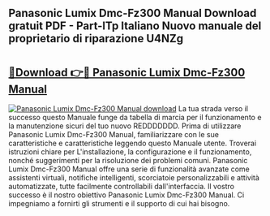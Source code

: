 ## Panasonic Lumix Dmc-Fz300 Manual Download gratuit PDF - Part-lTp Italiano Nuovo manuale del proprietario di riparazione U4NZg

# <h2><a href="http://dfctny.blite.top/?on=Panasonic+Lumix+Dmc-Fz300+Manual">🔗Download 👉🔴 Panasonic Lumix Dmc-Fz300 Manual</a></h2>

[![Panasonic Lumix Dmc-Fz300 Manual download](https://i.imgur.com/lujVjoI.png)](http://dfctny.blite.top/?on=Panasonic+Lumix+Dmc-Fz300+Manual)
La tua strada verso il successo questo Manuale funge da tabella di marcia per il funzionamento e la manutenzione sicuri del tuo nuovo REDDDDDDD. Prima di utilizzare Panasonic Lumix Dmc-Fz300 Manual, familiarizzare con le sue caratteristiche e caratteristiche leggendo questo Manuale utente. Troverai istruzioni chiare per L'installazione, la configurazione e il funzionamento, nonché suggerimenti per la risoluzione dei problemi comuni. Panasonic Lumix Dmc-Fz300 Manual offre una serie di funzionalità avanzate come assistenti virtuali, notifiche intelligenti, scorciatoie personalizzabili e attività automatizzate, tutte facilmente controllabili dall'interfaccia. Il vostro successo è il nostro obiettivo Panasonic Lumix Dmc-Fz300 Manual. Ci impegniamo a fornirti gli strumenti e il supporto di cui hai bisogno.
